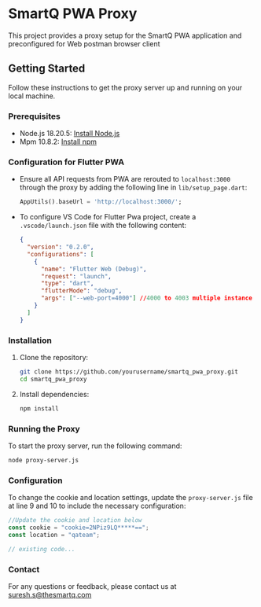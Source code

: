 # SmartQ PWA Proxy

This project provides a proxy setup for the SmartQ PWA application and preconfigured for Web postman browser client

## Getting Started

Follow these instructions to get the proxy server up and running on your local machine.

### Prerequisites

- Node.js 18.20.5: [Install Node.js](https://nodejs.org/)
- Mpm 10.8.2: [Install npm](https://www.npmjs.com/get-npm)

### Configuration for Flutter PWA

- Ensure all API requests from PWA are rerouted to `localhost:3000` through the proxy by adding the following line in `lib/setup_page.dart`:

  ```dart
  AppUtils().baseUrl = 'http://localhost:3000/';
  ```


- To configure VS Code for Flutter Pwa project, create a `.vscode/launch.json` file with the following content:

    ```json
    {
      "version": "0.2.0",
      "configurations": [
        {
          "name": "Flutter Web (Debug)",
          "request": "launch",
          "type": "dart",
          "flutterMode": "debug",
          "args": ["--web-port=4000"] //4000 to 4003 multiple instance support
        }
      ]
    }
    ```

### Installation

1. Clone the repository:

   ```sh
   git clone https://github.com/yourusername/smartq_pwa_proxy.git
   cd smartq_pwa_proxy
   ```

2. Install dependencies:
   ```sh
   npm install
   ```

### Running the Proxy

To start the proxy server, run the following command:

```sh
node proxy-server.js
```

### Configuration

To change the cookie and location settings, update the `proxy-server.js` file at line 9 and 10 to include the necessary configuration:

```javascript
//Update the cookie and location below
const cookie = "cookie=2NPiz9LQ*****==";
const location = "qateam";

// existing code...
```

### Contact

For any questions or feedback, please contact us at suresh.s@thesmartq.com
